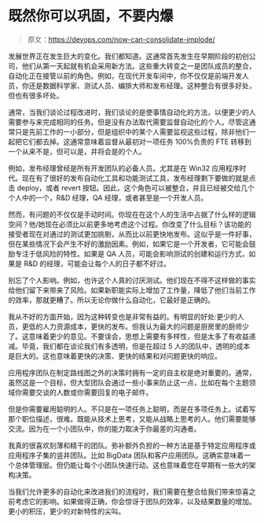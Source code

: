 # 既然你可以巩固，不要内爆

> 原文：<https://devops.com/now-can-consolidate-implode/>

发展世界正在发生巨大的变化。我们都知道。这通常首先发生在早期阶段的初创公司，他们从第一天起就有机会采用新方法。这些重大转变之一是团队成员的整合，自动化正在接管以前的角色。例如，在现代开发车间中，你不仅仅是前端开发人员，你还是数据科学家、测试人员、编排大师和发布经理。这种整合有很多好处，但也有很多坏处。

通常，当我们谈论过程改进时，我们谈论的是使事情自动化的方法，以便更少的人需要参与来完成相同的任务。但是没有办法取代需要监督自动化的个人。尽管这通常只是先前工作的一小部分，但是组织中的某个人需要监视这些过程，除非他们一起把它们都去掉。这通常意味着监督从最初对一项任务 100%负责的 FTE 转移到一个从来不是，但可以是，并将会是的个人。

例如，发布经理曾经是所有开发团队的必备人员。尤其是在 Win32 应用程序时代。现在有了很好的发布自动化工具和功能测试工具，发布经理剩下要做的就是点击 deploy，或者 revert 按钮。因此，这个角色可以被整合，并且已经被交给几个个人中的一个，R&D 经理，QA 经理，或者甚至是一个开发人员。

然而，有问题的不仅仅是手动时间。你现在在这个人的生活中占据了什么样的逻辑空间？他/她现在必须比以前更多地考虑这个过程。你改变了什么目标？该功能的接受者现在对通过的测试更加挑剔，从而比以前更快地发布。这似乎是一件好事，但在某些情况下会产生不好的激励因素。例如，如果它是一个开发者，它可能会鼓励专注于低风险的特性。如果是 QA 人员，可能会影响测试的创建和运行方式，如果是 R&D 的经理，可能会让每个人的日子都不好过。

别忘了个人影响。例如，也许这个人真的讨厌测试。他们现在不得不这样做的事实给他们留下来带来了风险。如果新职能实际上增加了工作量，降低了他们当前工作的效率，那就更糟了。所以无论你做什么自动化，它最好是正确的。

我从不好的方面开始，因为这种转变也是非常有益的。有明显的好处:更少的人员，更低的人力资源成本，更快的发布。但我认为最大的问题是厨房里的厨师少了。这意味着更少的意见。不要误会，思想上需要有多样性，但是太多了有收益递减。毕竟，我们都在谈论我们有多透明，但是在超过 5 人的团队中，透明的成本是巨大的。这也意味着更快的决策、更快的结果和对问题更快的响应。

应用程序团队在制定路线图之外的决策时拥有一定的自主权是绝对重要的。通常，虽然这是一个目标，但大型团队会通过一些小事来防止这一点，比如在每个主题领域你需要交谈的人数或你需要回复的电子邮件。

但是你需要雇用聪明的人。不只是在一项任务上聪明，而是在多项任务上。试着写那个职位描述，很难。既能从技术上思考，又能从战略上思考的人。他们需要能够交流。因为在一个小团队中，你的能力取决于你最差的沟通者。

我真的很喜欢刻薄和精干的团队。弥补额外负担的一种方法是基于特定应用程序或应用程序子集的竖井团队。比如 BigData 团队和客户应用团队。这确实意味着一个总体管理层。但仍能让每个小团队快速行动。这也意味着您在早期有一些大的架构决策。

当我们允许更多的自动化来改进我们的流程时，我们需要在整合给我们带来惊喜之前考虑它的影响。如果做得正确，你会惊讶于团队的效率，以及结果数量的增加。更小的积压，更少的对新特性的尖叫。